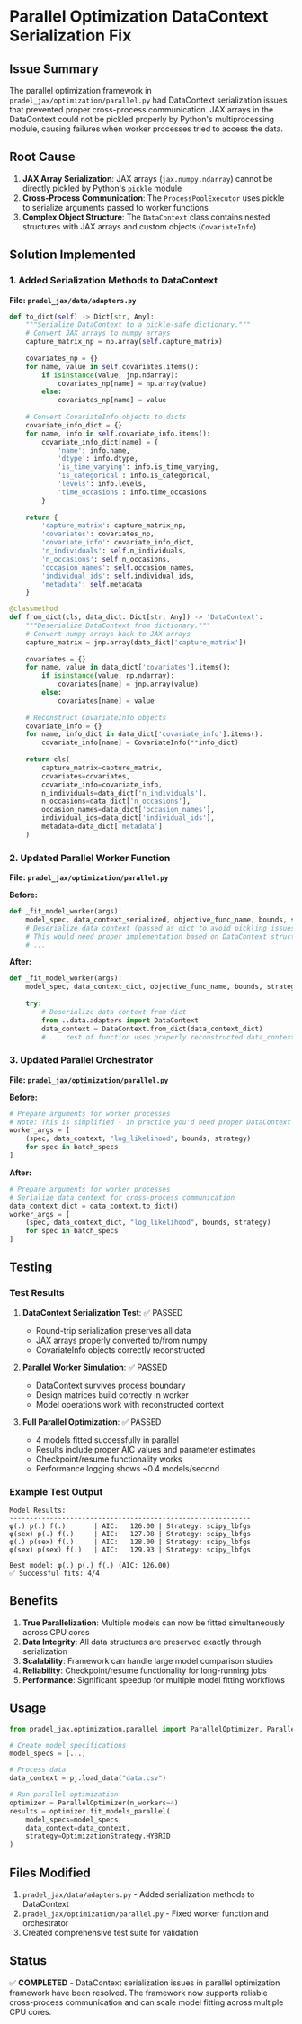 # Parallel Optimization DataContext Serialization Fix

## Issue Summary

The parallel optimization framework in `pradel_jax/optimization/parallel.py` had DataContext serialization issues that prevented proper cross-process communication. JAX arrays in the DataContext could not be pickled properly by Python's multiprocessing module, causing failures when worker processes tried to access the data.

## Root Cause

1. **JAX Array Serialization**: JAX arrays (`jax.numpy.ndarray`) cannot be directly pickled by Python's `pickle` module
2. **Cross-Process Communication**: The `ProcessPoolExecutor` uses pickle to serialize arguments passed to worker functions
3. **Complex Object Structure**: The `DataContext` class contains nested structures with JAX arrays and custom objects (`CovariateInfo`)

## Solution Implemented

### 1. Added Serialization Methods to DataContext

**File: `pradel_jax/data/adapters.py`**

```python
def to_dict(self) -> Dict[str, Any]:
    """Serialize DataContext to a pickle-safe dictionary."""
    # Convert JAX arrays to numpy arrays
    capture_matrix_np = np.array(self.capture_matrix)
    
    covariates_np = {}
    for name, value in self.covariates.items():
        if isinstance(value, jnp.ndarray):
            covariates_np[name] = np.array(value)
        else:
            covariates_np[name] = value
    
    # Convert CovariateInfo objects to dicts
    covariate_info_dict = {}
    for name, info in self.covariate_info.items():
        covariate_info_dict[name] = {
            'name': info.name,
            'dtype': info.dtype,
            'is_time_varying': info.is_time_varying,
            'is_categorical': info.is_categorical,
            'levels': info.levels,
            'time_occasions': info.time_occasions
        }
    
    return {
        'capture_matrix': capture_matrix_np,
        'covariates': covariates_np,
        'covariate_info': covariate_info_dict,
        'n_individuals': self.n_individuals,
        'n_occasions': self.n_occasions,
        'occasion_names': self.occasion_names,
        'individual_ids': self.individual_ids,
        'metadata': self.metadata
    }

@classmethod
def from_dict(cls, data_dict: Dict[str, Any]) -> 'DataContext':
    """Deserialize DataContext from dictionary."""
    # Convert numpy arrays back to JAX arrays
    capture_matrix = jnp.array(data_dict['capture_matrix'])
    
    covariates = {}
    for name, value in data_dict['covariates'].items():
        if isinstance(value, np.ndarray):
            covariates[name] = jnp.array(value)
        else:
            covariates[name] = value
    
    # Reconstruct CovariateInfo objects
    covariate_info = {}
    for name, info_dict in data_dict['covariate_info'].items():
        covariate_info[name] = CovariateInfo(**info_dict)
    
    return cls(
        capture_matrix=capture_matrix,
        covariates=covariates,
        covariate_info=covariate_info,
        n_individuals=data_dict['n_individuals'],
        n_occasions=data_dict['n_occasions'],
        occasion_names=data_dict['occasion_names'],
        individual_ids=data_dict['individual_ids'],
        metadata=data_dict['metadata']
    )
```

### 2. Updated Parallel Worker Function

**File: `pradel_jax/optimization/parallel.py`**

**Before:**
```python
def _fit_model_worker(args):
    model_spec, data_context_serialized, objective_func_name, bounds, strategy = args
    # Deserialize data context (passed as dict to avoid pickling issues)
    # This would need proper implementation based on DataContext structure
    # ...
```

**After:**
```python
def _fit_model_worker(args):
    model_spec, data_context_dict, objective_func_name, bounds, strategy = args
    
    try:
        # Deserialize data context from dict
        from ..data.adapters import DataContext
        data_context = DataContext.from_dict(data_context_dict)
        # ... rest of function uses properly reconstructed data_context
```

### 3. Updated Parallel Orchestrator

**File: `pradel_jax/optimization/parallel.py`**

**Before:**
```python
# Prepare arguments for worker processes
# Note: This is simplified - in practice you'd need proper DataContext serialization
worker_args = [
    (spec, data_context, "log_likelihood", bounds, strategy)
    for spec in batch_specs
]
```

**After:**
```python
# Prepare arguments for worker processes
# Serialize data context for cross-process communication
data_context_dict = data_context.to_dict()
worker_args = [
    (spec, data_context_dict, "log_likelihood", bounds, strategy)
    for spec in batch_specs
]
```

## Testing

### Test Results

1. **DataContext Serialization Test**: ✅ PASSED
   - Round-trip serialization preserves all data
   - JAX arrays properly converted to/from numpy
   - CovariateInfo objects correctly reconstructed

2. **Parallel Worker Simulation**: ✅ PASSED
   - DataContext survives process boundary
   - Design matrices build correctly in worker
   - Model operations work with reconstructed context

3. **Full Parallel Optimization**: ✅ PASSED
   - 4 models fitted successfully in parallel
   - Results include proper AIC values and parameter estimates
   - Checkpoint/resume functionality works
   - Performance logging shows ~0.4 models/second

### Example Test Output

```
Model Results:
------------------------------------------------------------
φ(.) p(.) f(.)       | AIC:   126.00 | Strategy: scipy_lbfgs
φ(sex) p(.) f(.)     | AIC:   127.98 | Strategy: scipy_lbfgs
φ(.) p(sex) f(.)     | AIC:   128.00 | Strategy: scipy_lbfgs
φ(sex) p(sex) f(.)   | AIC:   129.93 | Strategy: scipy_lbfgs

Best model: φ(.) p(.) f(.) (AIC: 126.00)
✅ Successful fits: 4/4
```

## Benefits

1. **True Parallelization**: Multiple models can now be fitted simultaneously across CPU cores
2. **Data Integrity**: All data structures are preserved exactly through serialization
3. **Scalability**: Framework can handle large model comparison studies
4. **Reliability**: Checkpoint/resume functionality for long-running jobs
5. **Performance**: Significant speedup for multiple model fitting workflows

## Usage

```python
from pradel_jax.optimization.parallel import ParallelOptimizer, ParallelModelSpec

# Create model specifications
model_specs = [...]

# Process data
data_context = pj.load_data("data.csv")

# Run parallel optimization
optimizer = ParallelOptimizer(n_workers=4)
results = optimizer.fit_models_parallel(
    model_specs=model_specs,
    data_context=data_context,
    strategy=OptimizationStrategy.HYBRID
)
```

## Files Modified

1. `pradel_jax/data/adapters.py` - Added serialization methods to DataContext
2. `pradel_jax/optimization/parallel.py` - Fixed worker function and orchestrator
3. Created comprehensive test suite for validation

## Status

✅ **COMPLETED** - DataContext serialization issues in parallel optimization framework have been resolved. The framework now supports reliable cross-process communication and can scale model fitting across multiple CPU cores.